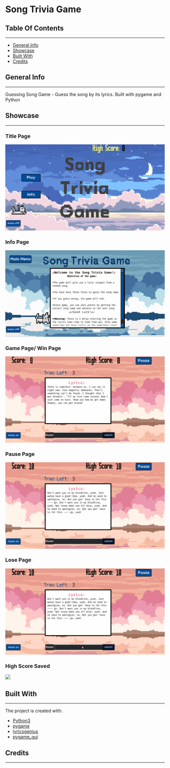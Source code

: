 # Song Trivia Game

## Table Of Contents
-------------
* [General Info](#general-info)
* [Showcase](#showcase)
* [Built With](#built-with)
* [Credits](#credits)


## General Info
-------------
Guessing Song Game  - Guess the song by its lyrics. Built with pygame and Python

## Showcase
-------------
### Title Page
![](https://github.com/amarikb/Song-Trivia-Game/blob/main/data/readme/titlepage.gif)

### Info Page
![](https://github.com/amarikb/Song-Trivia-Game/blob/main/data/readme/infopage.gif)

### Game Page/ Win Page
![](https://github.com/amarikb/Song-Trivia-Game/blob/main/data/readme/gamepage.gif)

### Pause Page
![](https://github.com/amarikb/Song-Trivia-Game/blob/main/data/readme/pausepage.gif)

### Lose Page 
![](https://github.com/amarikb/Song-Trivia-Game/blob/main/data/readme/losepage.gif)

### High Score Saved
![](https://github.com/amarikb/Song-Trivia-Game/blob/main/data/readme/highscore-screen.png)

## Built With
-------------
The project is created with:
* [Python3](https://www.python.org) 
* [pygame](https://www.pygame.org/news)
* [lyricsgenius](https://lyricsgenius.readthedocs.io/en/master/)
* [pygame_gui](https://pygame-gui.readthedocs.io/en/latest/)


## Credits
-------------
